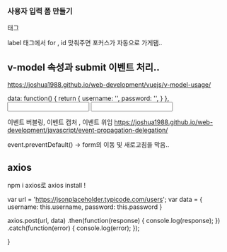 ### 사용자 입력 폼 만들기

<form>태그

label 태그에서 for , id 맞춰주면 포커스가 자동으로 가게됌..


## v-model 속성과 submit 이벤트 처리..

https://joshua1988.github.io/web-development/vuejs/v-model-usage/


 data: function() {
    return {
      username: '',
      password: '',
    }
  },
  <input id="username" type="text" v-model="username">
  <input id="password" type="password" v-model="password">


이벤트 버블링, 이벤트 캡처 , 이벤트 위임
https://joshua1988.github.io/web-development/javascript/event-propagation-delegation/



<form v-on:submit="submitForm">

event.preventDefault() -> form의 이동 및 새로고침을 막음..



## axios 
npm i axios로 axios install !

var url = 'https://jsonplaceholder.typicode.com/users';
var data = {
    username: this.username,
    password: this.password
}

axios.post(url, data)
    .then(function(response) {
        console.log(response);
    })
    .catch(function(error) {
        console.log(error);
    });
        
}